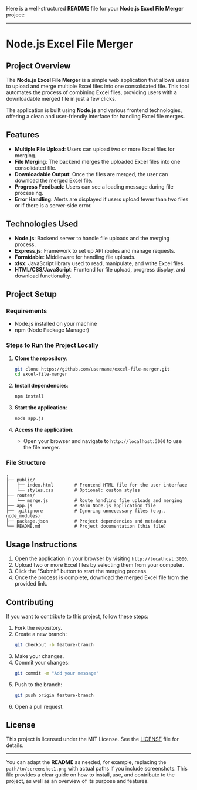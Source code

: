 Here is a well-structured **README** file for your **Node.js Excel File Merger** project:

---

# **Node.js Excel File Merger**

## **Project Overview**

The **Node.js Excel File Merger** is a simple web application that allows users to upload and merge multiple Excel files into one consolidated file. This tool automates the process of combining Excel files, providing users with a downloadable merged file in just a few clicks. 

The application is built using **Node.js** and various frontend technologies, offering a clean and user-friendly interface for handling Excel file merges.

## **Features**

- **Multiple File Upload**: Users can upload two or more Excel files for merging.
- **File Merging**: The backend merges the uploaded Excel files into one consolidated file.
- **Downloadable Output**: Once the files are merged, the user can download the merged Excel file.
- **Progress Feedback**: Users can see a loading message during file processing.
- **Error Handling**: Alerts are displayed if users upload fewer than two files or if there is a server-side error.

## **Technologies Used**

- **Node.js**: Backend server to handle file uploads and the merging process.
- **Express.js**: Framework to set up API routes and manage requests.
- **Formidable**: Middleware for handling file uploads.
- **xlsx**: JavaScript library used to read, manipulate, and write Excel files.
- **HTML/CSS/JavaScript**: Frontend for file upload, progress display, and download functionality.

## **Project Setup**

### **Requirements**
- Node.js installed on your machine
- npm (Node Package Manager)

### **Steps to Run the Project Locally**

1. **Clone the repository**:
   ```bash
   git clone https://github.com/username/excel-file-merger.git
   cd excel-file-merger
   ```

2. **Install dependencies**:
   ```bash
   npm install
   ```

3. **Start the application**:
   ```bash
   node app.js
   ```

4. **Access the application**:
   - Open your browser and navigate to `http://localhost:3000` to use the file merger.

### **File Structure**
```
.
├── public/
│   ├── index.html        # Frontend HTML file for the user interface
│   └── styles.css        # Optional: custom styles
├── routes/
│   └── merge.js          # Route handling file uploads and merging
├── app.js                # Main Node.js application file
├── .gitignore            # Ignoring unnecessary files (e.g., node_modules)
├── package.json          # Project dependencies and metadata
└── README.md             # Project documentation (this file)
```

## **Usage Instructions**

1. Open the application in your browser by visiting `http://localhost:3000`.
2. Upload two or more Excel files by selecting them from your computer.
3. Click the "Submit" button to start the merging process.
4. Once the process is complete, download the merged Excel file from the provided link.


## **Contributing**

If you want to contribute to this project, follow these steps:

1. Fork the repository.
2. Create a new branch:
   ```bash
   git checkout -b feature-branch
   ```
3. Make your changes.
4. Commit your changes:
   ```bash
   git commit -m "Add your message"
   ```
5. Push to the branch:
   ```bash
   git push origin feature-branch
   ```
6. Open a pull request.

## **License**

This project is licensed under the MIT License. See the [LICENSE](LICENSE) file for details.

---

You can adapt the **README** as needed, for example, replacing the `path/to/screenshot1.png` with actual paths if you include screenshots. This file provides a clear guide on how to install, use, and contribute to the project, as well as an overview of its purpose and features.
